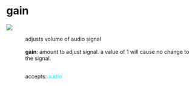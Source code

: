 
<a name=gain></a><br>
# <b>gain</b>
<img src="../images/gain.png"><br>
<div style="display:inline-block;margin-left:50px;">
adjusts volume of audio signal<br/><br/>
<b>gain</b>: amount to adjust signal. a value of 1 will cause no change to the signal.<br>

<br>accepts: <font color=cyan>audio</font> <br></div>
